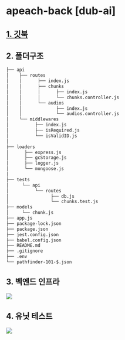 # apeach-back [dub-ai]

## <a href="https://seo-jun-pyo.gitbook.io/apeach-back/"> 1. 깃북 <a/>

## 2. 폴더구조
```bash
├── api
│    ├── routes
│    │      ├── index.js
│    │      ├── chunks
│    │      │      ├── index.js
│    │      │      └── chunks.controller.js
│    │      └── audios
│    │             ├── index.js
│    │             └── audios.controller.js
│    └── middlewares  
│          ├── index.js
│          ├── isRequired.js
│          └── isValidID.js
│
├── loaders
│      ├── express.js
│      ├── gcStorage.js
│      ├── logger.js
│      └── mongoose.js
│  
├── tests
│     └── api
│          └── routes
│                ├── db.js
│                └── chunks.test.js
├── models
│     └── chunk.js
├── app.js
├── package-lock.json
├── package.json
├── jest.config.json
├── babel.config.json
├── README.md
├── .gitignore
├── .env
└── pathfinder-101-$.json
``` 
## 3. 벡엔드 인프라
<image src="https://user-images.githubusercontent.com/39179946/148075429-0e935de1-cd7d-46c5-8acf-0eef86cd8595.jpeg"/>

## 4. 유닛 테스트
<image src="https://user-images.githubusercontent.com/39179946/148551241-49fdd83b-7bc7-4538-a061-6d4a2d9eb23d.png"/>
